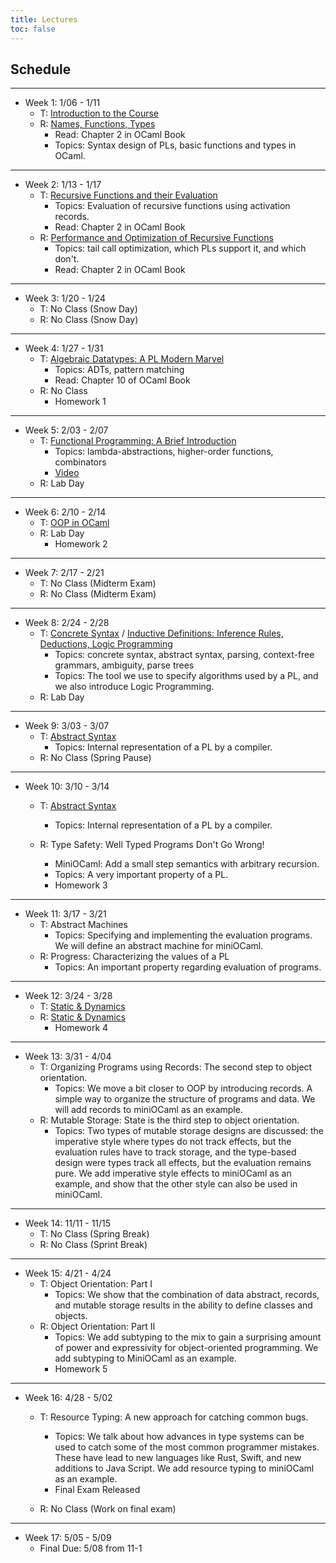 ```yaml
---
title: Lectures
toc: false
---
```


## Schedule

---

- Week 1: 1/06 - 1/11
  - T: [Introduction to the Course](includes/lecture-notes/slides/1-introduction-to-the-course.pdf)
  - R: [Names, Functions, Types](includes/lecture-notes/slides/2-names-functions-and-types.pdf)
    - Read: Chapter 2 in OCaml Book
    - Topics: Syntax design of PLs, basic functions and types in OCaml.

---

- Week 2: 1/13 - 1/17
  - T: [Recursive Functions and their Evaluation](includes/lecture-notes/slides/3-recursive-functions-act-records.pdf)
    - Topics: Evaluation of recursive functions using activation records.
    - Read: Chapter 2 in OCaml Book
  - R: [Performance and Optimization of Recursive
    Functions](includes/lecture-notes/slides/performance-recursive-functions.pdf) 
    - Topics: tail call optimization, which PLs support it, and which don't.
    - Read: Chapter 2 in OCaml Book    

---

- Week 3: 1/20 - 1/24
  - T: No Class (Snow Day)
  - R: No Class (Snow Day)
  
---

- Week 4: 1/27 - 1/31
  - T: [Algebraic Datatypes: A PL Modern Marvel](includes/lecture-notes/slides/5-ADTs.pdf)
    - Topics: ADTs, pattern matching
    - Read: Chapter 10 of OCaml Book
  - R: No Class
    - Homework 1 

---

- Week 5: 2/03 - 2/07
  - T: [Functional Programming: A Brief Introduction](includes/lecture-notes/slides/6-FP.pdf)
    - Topics: lambda-abstractions, higher-order functions, combinators 
    - [Video](https://youtu.be/r1sEN-Mi5Yc)
  - R: Lab Day

---

- Week 6: 2/10 - 2/14
  - T: [OOP in OCaml](includes/lecture-notes/slides/7-OOP.pdf)
  - R: Lab Day
    - Homework 2 

---

- Week 7: 2/17 - 2/21
  - T: No Class (Midterm Exam)  
  - R: No Class (Midterm Exam)  

---

- Week 8: 2/24 - 2/28
  - T: [Concrete Syntax](includes/lecture-notes/slides/8-concrete-syntax.pdf) / [Inductive Definitions: Inference Rules, Deductions, Logic Programming](includes/lecture-notes/slides/9-inductive-defs.pdf)
    - Topics: concrete syntax, abstract syntax, parsing, context-free grammars, ambiguity, parse trees    
    - Topics: The tool we use to specify algorithms used by a PL, and we also introduce Logic Programming.                
  - R: Lab Day
  
---

- Week 9: 3/03 - 3/07
  - T: [Abstract Syntax](includes/lecture-notes/slides/10-abstract-syntax.pdf)
    - Topics: Internal representation of a PL by a compiler.  
  - R: No Class (Spring Pause)

---

- Week 10: 3/10 - 3/14
  - T: [Abstract Syntax](includes/lecture-notes/slides/10-abstract-syntax.pdf)
    - Topics: Internal representation of a PL by a compiler.  
    
  - R: Type Safety: Well Typed Programs Don't Go Wrong!
    - MiniOCaml: Add a small step semantics with arbitrary recursion.
    - Topics: A very important property of a PL.    
    - Homework 3

---

- Week 11: 3/17 - 3/21
  - T: Abstract Machines
    - Topics: Specifying and implementing the evaluation programs.  We will define an abstract machine for miniOCaml.        
  - R: Progress: Characterizing the values of a PL
    - Topics: An important property regarding evaluation of programs.

---

- Week 12: 3/24 - 3/28
  - T: [Static & Dynamics](includes/lecture-notes/slides/11-static-dynamics.pdf)
  - R: [Static & Dynamics](includes/lecture-notes/slides/11-static-dynamics.pdf)
    - Homework 4
    
---

- Week 13: 3/31 - 4/04
  - T: Organizing Programs using Records: The second step to object orientation.
    - Topics: We move a bit closer to OOP by introducing records.  A
      simple way to organize the structure of programs and data.  We
      will add records to miniOCaml as an example.       
  - R: Mutable Storage: State is the third step to object orientation.
    - Topics: Two types of mutable storage designs are discussed: the
      imperative style where types do not track effects, but the
      evaluation rules have to track storage, and the type-based
      design were types track all effects, but the evaluation remains
      pure.  We add imperative style effects to miniOCaml as an
      example, and show that the other style can also be used in
      miniOCaml.          

---

- Week 14: 11/11 - 11/15
  - T: No Class (Spring Break)
  - R: No Class (Sprint Break)

---

- Week 15: 4/21 - 4/24
  - T: Object Orientation: Part I
    - Topics: We show that the combination of data abstract, records,
      and mutable storage results in the ability to define classes and
      objects.    
  - R: Object Orientation: Part II
    - Topics: We add subtyping to the mix to gain a surprising amount
      of power and expressivity for object-oriented programming.  We
      add subtyping to MiniOCaml as an example. 
    - Homework 5 

---

- Week 16: 4/28 - 5/02
  - T: Resource Typing: A new approach for catching common bugs.
    - Topics: We talk about how advances in type systems can be used
      to catch some of the most common programmer mistakes. These have
      lead to new languages like Rust, Swift, and new additions to
      Java Script. We add resource typing to miniOCaml as an example. 
    - Final Exam Released

  - R: No Class (Work on final exam)
    
---

- Week 17: 5/05 - 5/09
  - Final Due: 5/08 from 11-1


